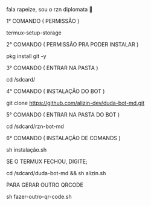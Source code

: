 fala rapeize, sou o rzn diplomata 🌹

1° COMANDO ( PERMISSÃO )

termux-setup-storage

2° COMANDO ( PERMISSÃO PRA PODER INSTALAR )

pkg install git -y

3° COMANDO ( ENTRAR NA PASTA )

cd /sdcard/

4° COMANDO ( INSTALAÇÃO DO BOT )

git clone https://github.com/alizin-dev/duda-bot-md.git

5° COMANDO ( ENTRAR NA PASTA DO BOT )

cd /sdcard/rzn-bot-md

6° COMANDO ( INSTALAÇÃO DE COMANDS )

sh instalação.sh

SE O TERMUX FECHOU, DIGITE;
 
cd /sdcard/duda-bot-md && sh alizin.sh

PARA GERAR OUTRO QRCODE 

sh fazer-outro-qr-code.sh
<!---
Rzballack/Rzballack is a ✨ special ✨ repository because its `README.md` (this file) appears on your GitHub profile.
You can click the Preview link to take a look at your changes.
--->
